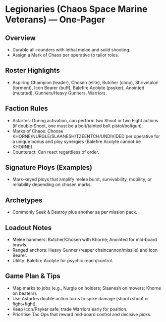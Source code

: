 # Legionaries (Chaos Space Marine Veterans) — One‑Pager

## Overview
- Durable all-rounders with lethal melee and solid shooting.
- Assign a Mark of Chaos per operative to tailor roles.

## Roster Highlights
- Aspiring Champion (leader), Chosen (elite), Butcher (chop), Shrivetalon (torment), Icon Bearer (buff), Balefire Acolyte (psyker), Anointed (mutated), Gunners/Heavy Gunners, Warriors.

## Faction Rules
- Astartes: During activation, can perform two Shoot or two Fight actions (if double‑Shoot, one must be a bolt/tainted bolt pistol/boltgun).
- Marks of Chaos: Choose KHORNE/NURGLE/SLAANESH/TZEENTCH/UNDIVIDED per operative for a unique bonus and ploy synergies (Balefire Acolyte cannot be KHORNE).
- Counteract: Can react regardless of order.

## Signature Ploys (Examples)
- Mark‑keyed ploys that amplify melee burst, survivability, mobility, or reliability depending on chosen marks.

## Archetypes
- Commonly Seek & Destroy plus another as per mission pack.

## Loadout Notes
- Melee hammers: Butcher/Chosen with Khorne; Anointed for mid‑board brawls.
- Ranged anchors: Heavy Gunner (reaper chaincannon/missile) and Icon Bearer.
- Utility: Balefire Acolyte for psychic reach/control.

## Game Plan & Tips
- Map marks to jobs (e.g., Nurgle on holders; Slaanesh on movers; Khorne on beaters).
- Use Astartes double‑action turns to spike damage (shoot+shoot or fight+fight).
- Keep Icon/Psyker safe; trade Warriors early for position.
- Prioritise Tac Ops that reward mid‑board control and decisive picks.

